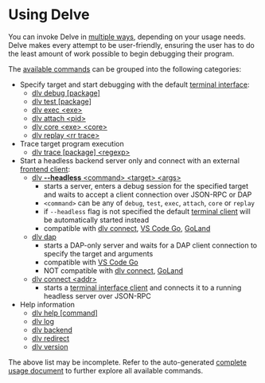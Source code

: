 # Using Delve

You can invoke Delve in [multiple ways](dlv.md), depending on your usage needs. Delve makes every attempt to be user-friendly, ensuring the user has to do the least amount of work possible to begin debugging their program.

The [available commands](dlv.md) can be grouped into the following categories:

*  Specify target and start debugging with the default [terminal interface](../cli/README.md):
   * [dlv debug [package]](dlv_debug.md)
   * [dlv test [package]](dlv_test.md)
   * [dlv exec \<exe\>](dlv_exec.md)
   * [dlv attach \<pid\>](dlv_attach.md)
   * [dlv core \<exe\> \<core\>](dlv_core.md)
   * [dlv replay \<rr trace\> ](dlv_replay.md)
* Trace target program execution
   * [dlv trace [package] \<regexp\>](dlv_trace.md)
* Start a headless backend server only and connect with an external [frontend client](../EditorIntegration.md):
   * [dlv **--headless** \<command\> \<target\> \<args\> ](../api/ClientHowto.md#spawning-the-backend)
      * starts a server, enters a debug session for the specified target and waits to accept a client connection over JSON-RPC or DAP
      * `<command>` can be any of `debug`, `test`, `exec`, `attach`, `core` or `replay`
      * if `--headless` flag is not specified the default [terminal client](../cli/README.md) will be automatically started instead
      * compatible with [dlv connect](dlv_connect.md), [VS Code Go](https://github.com/golang/vscode-go/blob/master/docs/debugging.md#remote-debugging), [GoLand](https://www.jetbrains.com/help/go/attach-to-running-go-processes-with-debugger.html#attach-to-a-process-on-a-remote-machine)
   * [dlv dap](dlv_dap.md)
      * starts a DAP-only server and waits for a DAP client connection to specify the target and arguments
      * compatible with [VS Code Go](https://github.com/golang/vscode-go/blob/master/docs/debugging.md#remote-debugging)
      * NOT compatible with [dlv connect](dlv_connect.md), [GoLand](https://www.jetbrains.com/help/go/attach-to-running-go-processes-with-debugger.html#attach-to-a-process-on-a-remote-machine)
   * [dlv connect \<addr\>](dlv_connect.md)
      * starts a [terminal interface client](../cli/README.md) and connects it to a running headless server over JSON-RPC
* Help information
   * [dlv help [command]](dlv.md)
   * [dlv log](dlv_log.md)
   * [dlv backend](dlv_backend.md)
   * [dlv redirect](dlv_redirect.md)
   * [dlv version](dlv_version.md)

The above list may be incomplete. Refer to the auto-generated [complete usage document](dlv.md) to further explore all available commands.
